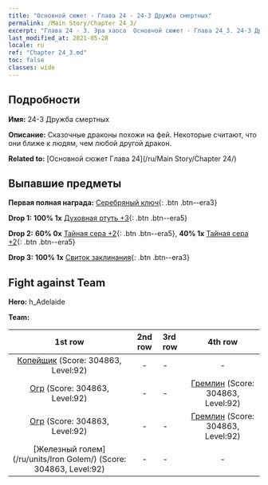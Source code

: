 ```yaml
---
title: "Основной сюжет - Глава 24 - 24-3 Дружба смертных"
permalink: /Main Story/Chapter 24_3/
excerpt: "Глава 24 - 3. Эра хаоса  Основной сюжет - Глава 24_3. 24-3 Дружба смертных"
last_modified_at: 2021-05-28
locale: ru
ref: "Chapter 24_3.md"
toc: false
classes: wide
---
```


## Подробности

 **Имя:** 24-3 Дружба смертных

 **Описание:** Сказочные драконы похожи на фей. Некоторые считают, что они ближе к людям, чем любой другой дракон.

 **Related to:** [Основной сюжет Глава 24](/ru/Main Story/Chapter 24/)

## Выпавшие предметы

 **Первая полная награда:** [Серебряный ключ](/ItemsRU/con_693/){: .btn .btn--era3}

 **Drop 1:** **100% 1x** [Духовная ртуть +3](/ItemsRU/mat_84/){: .btn .btn--era5}

 **Drop 2:** **60% 0x** [Тайная сера +2](/ItemsRU/mat_78/){: .btn .btn--era5}, **40% 1x** [Тайная сера +2](/ItemsRU/mat_78/){: .btn .btn--era5}

 **Drop 3:** **100% 1x** [Свиток заклинания](/ItemsRU/con_694/){: .btn .btn--era3}


## Fight against Team
 **Hero:** h_Adelaide

 **Team:**


  | 1st row | 2nd row | 3rd row | 4th row |
  |:----:|:----:|:----|:----:|
  | [Копейщик](/ru/units/Pikeman/) (Score: 304863, Level:92)  | - | - | - |
  | [Огр](/ru/units/Ogre/) (Score: 304863, Level:92)  | - | - | [Гремлин](/ru/units/Gremlin/) (Score: 304863, Level:92)  |
  | [Огр](/ru/units/Ogre/) (Score: 304863, Level:92)  | - | - | [Гремлин](/ru/units/Gremlin/) (Score: 304863, Level:92)  |
  | [Железный голем](/ru/units/Iron Golem/) (Score: 304863, Level:92)  | - | - | - |



